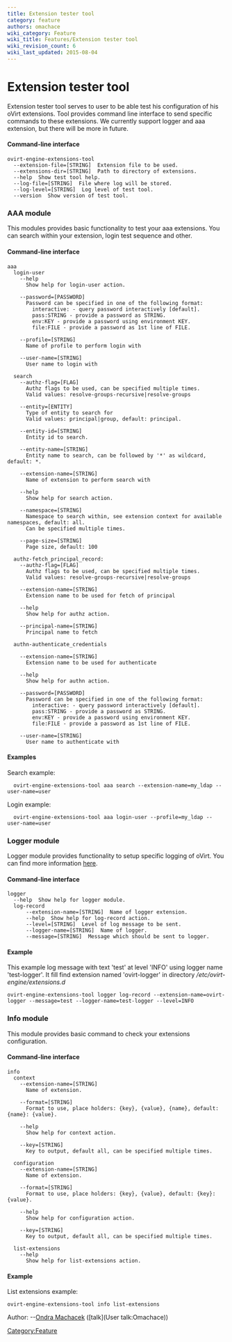 ```yaml
---
title: Extension tester tool
category: feature
authors: omachace
wiki_category: Feature
wiki_title: Features/Extension tester tool
wiki_revision_count: 6
wiki_last_updated: 2015-08-04
---
```


# Extension tester tool

Extension tester tool serves to user to be able test his configuration of his oVirt extensions. Tool provides command line interface to send specific commands to these extensions. We currently support logger and aaa extension, but there will be more in future.

#### Command-line interface

    ovirt-engine-extensions-tool
      --extension-file=[STRING]  Extension file to be used.
      --extensions-dir=[STRING]  Path to directory of extensions.
      --help  Show test tool help.
      --log-file=[STRING]  File where log will be stored.
      --log-level=[STRING]  Log level of test tool.
      --version  Show version of test tool.

### AAA module

This modules provides basic functionality to test your aaa extensions. You can search within your extension, login test sequence and other.

#### Command-line interface

    aaa
      login-user
        --help
          Show help for login-user action.

        --password=[PASSWORD]
          Password can be specified in one of the following format:
            interactive: - query password interactively [default].
            pass:STRING - provide a password as STRING.
            env:KEY - provide a password using environment KEY.
            file:FILE - provide a password as 1st line of FILE.

        --profile=[STRING]
          Name of profile to perform login with

        --user-name=[STRING]
          User name to login with

      search
        --authz-flag=[FLAG]
          Authz flags to be used, can be specified multiple times.
          Valid values: resolve-groups-recursive|resolve-groups

        --entity=[ENTITY]
          Type of entity to search for
          Valid values: principal|group, default: principal.

        --entity-id=[STRING]
          Entity id to search.

        --entity-name=[STRING]
          Entity name to search, can be followed by '*' as wildcard, default: *.

        --extension-name=[STRING]
          Name of extension to perform search with

        --help
          Show help for search action.

        --namespace=[STRING]
          Namespace to search within, see extension context for available namespaces, default: all.
          Can be specified multiple times.

        --page-size=[STRING]
          Page size, default: 100

      authz-fetch_principal_record:
        --authz-flag=[FLAG]
          Authz flags to be used, can be specified multiple times.
          Valid values: resolve-groups-recursive|resolve-groups

        --extension-name=[STRING]
          Extension name to be used for fetch of principal

        --help
          Show help for authz action.

        --principal-name=[STRING]
          Principal name to fetch

      authn-authenticate_credentials

        --extension-name=[STRING]
          Extension name to be used for authenticate

        --help
          Show help for authn action.

        --password=[PASSWORD]
          Password can be specified in one of the following format:
            interactive: - query password interactively [default].
            pass:STRING - provide a password as STRING.
            env:KEY - provide a password using environment KEY.
            file:FILE - provide a password as 1st line of FILE.

        --user-name=[STRING]
          User name to authenticate with

#### Examples

Search example:

      ovirt-engine-extensions-tool aaa search --extension-name=my_ldap --user-name=user

Login example:

      ovirt-engine-extensions-tool aaa login-user --profile=my_ldap --user-name=user

### Logger module

Logger module provides functionality to setup specific logging of oVirt. You can find more information [here](https://gerrit.ovirt.org/gitweb?p=ovirt-engine-extension-logger-log4j).

#### Command-line interface

    logger 
      --help  Show help for logger module.
      log-record
          --extension-name=[STRING]  Name of logger extension.
          --help  Show help for log-record action.
          --level=[STRING]  Level of log message to be sent.
          --logger-name=[STRING]  Name of logger.
          --message=[STRING]  Message which should be sent to logger.

#### Example

This example log message with text 'test' at level 'INFO' using logger name 'test-logger'. It fill find extension named 'ovirt-logger' in directory <i>/etc/ovirt-engine/extensions.d</i>

    ovirt-engine-extensions-tool logger log-record --extension-name=ovirt-logger --message=test --logger-name=test-logger --level=INFO

### Info module

This module provides basic command to check your extensions configuration.

#### Command-line interface

    info
      context
        --extension-name=[STRING]
          Name of extension.

        --format=[STRING]
          Format to use, place holders: {key}, {value}, {name}, default: {name}: {value}.

        --help
          Show help for context action.

        --key=[STRING]
          Key to output, default all, can be specified multiple times.

      configuration
        --extension-name=[STRING]
          Name of extension.

        --format=[STRING]
          Format to use, place holders: {key}, {value}, default: {key}: {value}.

        --help
          Show help for configuration action.

        --key=[STRING]
          Key to output, default all, can be specified multiple times.

      list-extensions
        --help
          Show help for list-extensions action.

#### Example

List extensions example:

    ovirt-engine-extensions-tool info list-extensions

Author: --[Ondra Machacek](User:Omachace) ([talk](User talk:Omachace))

<Category:Feature>
